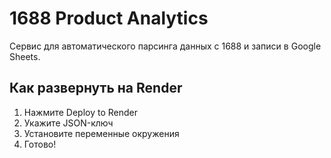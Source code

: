 # 1688 Product Analytics

Сервис для автоматического парсинга данных с 1688 и записи в Google Sheets.

## Как развернуть на Render
1. Нажмите Deploy to Render
2. Укажите JSON-ключ
3. Установите переменные окружения
4. Готово!
